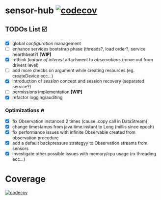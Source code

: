 # sensor-hub [![codecov](https://codecov.io/gh/mvenditto/sensor-hub/branch/master/graph/badge.svg?token=Nj3INWZgrw)](https://codecov.io/gh/mvenditto/sensor-hub)

## TODOs List :ballot_box_with_check:
- [x] global *configuration* management
- [ ] enhance services bootstrap phase (threads?, load order?, service hearthbeat?) **[WIP]**
- [x] rethink *feature of interest* attachment to *observations* (move out from drivers level)
- [ ] add more checks on argument while creating resources (eg. createDevice ecc...) 
- [x] introduction of *session* concept and session recovery (separated service?) 
- [ ] permissions implementation **[WIP]**
- [x] refactor logging/auditing

### Optimizations :fire:
- [x] fix Observation instanced 2 times (cause .copy call in DataStream)
- [x] change timestamps from java.time.instant to Long (millis since epoch)
- [x] fix performance issues with infinite Observable created from observation procedure
- [x] add a default backpressure strategyy to Observation streams from sensors
- [x] investigate other possible issues with memory/cpu usage (rx threading ecc...)

# Coverage

[![codecov](https://codecov.io/gh/mvenditto/sensor-hub/branch/master/graphs/icicle.svg?token=Nj3INWZgrw)](https://codecov.io/gh/mvenditto/sensor-hub/branch/master/graphs/icicle.svg?token=Nj3INWZgrw)
